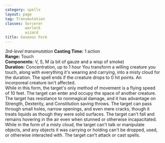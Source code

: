 ```yaml
---
category: spells
layout: page
tag: Transmutation
classes: Sorcerer
         warlock
         wizard
title: Gaseous Form 
---
```

_3rd-level transmutation_ 
**Casting Time:** 1 action    
**Range:** Touch    
**Components:** V, S, M (a bit of gauze and a wisp of smoke)    
**Duration:** Concentration, up to 1 hour 
You transform a willing creature you touch, along with everything it's wearing and carrying, into a misty cloud for the duration. The spell ends if the creature drops to 0 hit points. An incorporeal creature isn't affected.    
While in this form, the target's only method of movement is a flying speed of 10 feet. The target can enter and occupy the space of another creature. The target has resistance to nonmagical damage, and it has advantage on Strength, Dexterity, and Constitution saving throws. The target can pass through small holes, narrow openings, and even mere cracks, though it treats liquids as though they were solid surfaces. The target can't fall and remains hovering in the air even when stunned or otherwise incapacitated.    
While in the form of a misty cloud, the target can't talk or manipulate objects, and any objects it was carrying or holding can't be dropped, used, or otherwise interacted with. The target can't attack or cast spells.